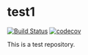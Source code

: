 # test1
[![Build Status](https://travis-ci.org/oliviaguest/example-ci.svg?branch=master)](https://travis-ci.org/oliviaguest/example-ci)
[![codecov](https://codecov.io/gh/oliviaguest/example-ci/branch/master/graph/badge.svg)](https://codecov.io/gh/oliviaguest/example-ci)

This is a test repository.
